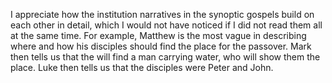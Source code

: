 I appreciate how the institution narratives in the synoptic gospels build on
each other in detail, which I would not have noticed if I did not read them all
at the same time. For example, Matthew is the most vague in describing where and
how his disciples should find the place for the passover. Mark then tells us
that the will find a man carrying water, who will show them the place. Luke then
tells us that the disciples were Peter and John.
